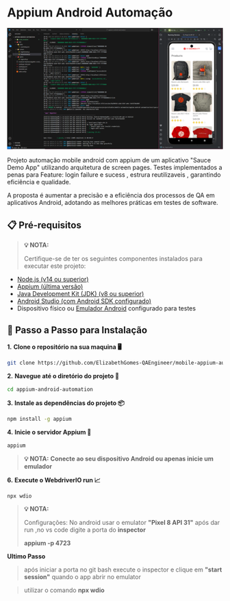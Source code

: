 # Appium Android Automação

![Texto alternativo](appiumMobileAutomation1.png)

Projeto automação mobile android com appium de um aplicativo "Sauce Demo App" utilizando 
arquitetura de screen pages. Testes implementados a penas para Feature: 
login failure e sucess , estrura reutilizaveis , garantindo eficiência e
qualidade.

A proposta é aumentar a precisão e a eficiência dos processos de QA em aplicativos Android, 
adotando as melhores práticas em testes de software.


## 📋 Pré-requisitos

> **💡 NOTA:**
> 
> Certifique-se de ter os seguintes componentes instalados para executar este projeto:
>
> 

- [Node.js (v14 ou superior)](https://nodejs.org/)
- [Appium (última versão)](https://github.com/appium/appium)
- [Java Development Kit (JDK) (v8 ou superior)](https://www.oracle.com/java/technologies/javase-downloads.html)
- [Android Studio (com Android SDK configurado)](https://developer.android.com/studio)
- Dispositivo físico ou [Emulador Android](https://developer.android.com/studio/run/emulator) configurado para testes




## 📝 Passo a Passo para Instalação



**1.** **Clone o repositório na sua maquina 🖥️**

```bash
git clone https://github.com/ElizabethGomes-QAEngineer/mobile-appium-automacao.git
```

**2.** **Navegue até o diretório do projeto 📂**

```bash
cd appium-android-automation
````


**3.** **Instale as dependências do projeto 📦**

```bash
npm install -g appium
```

**4.** **Inicie o servidor Appium 🚀**

```bash
appium
```



> **💡 NOTA:**
> **Conecte ao seu dispositivo Android ou apenas inicie um emulador**
> 


**6.** **Execute o WebdriverIO run 📈**



```bash
npx wdio
````




> 
> **💡 NOTA:**
>
> Configurações: No android usar o emulator **"Pixel 8 API 31"**
> após dar run ,no vs code digite a porta do **inspector**
> 
> **appium -p 4723**
> 

**Ultimo Passo**

> após iniciar a porta no git bash execute o inspector e clique em **"start session"**
> quando o app abrir no emulator  

> utilizar o comando
>**npx wdio**







